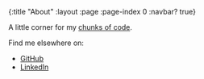 {:title "About"
 :layout :page
 :page-index 0
 :navbar? true}

A little corner for my [chunks of code](https://twitter.com/lstoll/status/921116773830799363).


Find me elsewhere on:

- [GitHub](https://github.com/sgepigon)
- [LinkedIn](https://linkedin.com/in/santi-gepigon)
